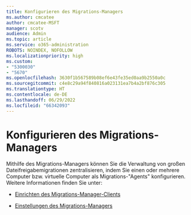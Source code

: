 ```yaml
---
title: Konfigurieren des Migrations-Managers
ms.author: cmcatee
author: cmcatee-MSFT
manager: scotv
audience: Admin
ms.topic: article
ms.service: o365-administration
ROBOTS: NOINDEX, NOFOLLOW
ms.localizationpriority: high
ms.custom:
- "5300030"
- "5670"
ms.openlocfilehash: 3630f1b567589b08ef6e43fe35ed0aa9b2550a0c
ms.sourcegitcommit: c4e8c29a94f840816a023131ea7b4a2bf876c305
ms.translationtype: HT
ms.contentlocale: de-DE
ms.lasthandoff: 06/29/2022
ms.locfileid: "66342093"
---
```

# <a name="configuring-migration-manager"></a>Konfigurieren des Migrations-Managers

Mithilfe des Migrations-Managers können Sie die Verwaltung von großen Dateifreigabemigrationen zentralisieren, indem Sie einen oder mehrere Computer bzw. virtuelle Computer als Migrations-"Agents" konfigurieren. Weitere Informationen finden Sie unter:

- [Einrichten des Migrations-Manager-Clients](https://docs.microsoft.com/sharepointmigration/mm-setup-clients)

- [Einstellungen des Migrations-Managers](https://docs.microsoft.com/sharepointmigration/mm-settings)
